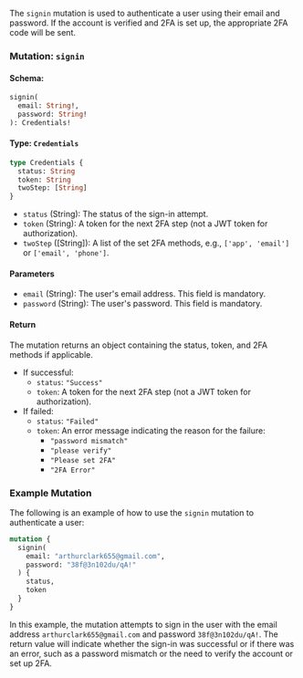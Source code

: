 The `signin` mutation is used to authenticate a user using their email and password. If the account is verified and 2FA is set up, the appropriate 2FA code will be sent.

### Mutation: `signin`

#### Schema:
```graphql
signin(
  email: String!,
  password: String!
): Credentials!
```

#### Type: `Credentials`
```graphql
type Credentials {
  status: String
  token: String
  twoStep: [String]
}
```
- `status` (String): The status of the sign-in attempt.
- `token` (String): A token for the next 2FA step (not a JWT token for authorization).
- `twoStep` ([String]): A list of the set 2FA methods, e.g., `['app', 'email']` or `['email', 'phone']`.

#### Parameters

- `email` (String): The user's email address. This field is mandatory.
- `password` (String): The user's password. This field is mandatory.

#### Return

The mutation returns an object containing the status, token, and 2FA methods if applicable.

- If successful:
  - `status`: `"Success"`
  - `token`: A token for the next 2FA step (not a JWT token for authorization).
- If failed:
  - `status`: `"Failed"`
  - `token`: An error message indicating the reason for the failure:
    - `"password mismatch"`
    - `"please verify"`
    - `"Please set 2FA"`
    - `"2FA Error"`

### Example Mutation

The following is an example of how to use the `signin` mutation to authenticate a user:

```graphql
mutation {
  signin(
    email: "arthurclark655@gmail.com",
    password: "38f@3n102du/qA!"
  ) {
    status,
    token
  }
}
```

In this example, the mutation attempts to sign in the user with the email address `arthurclark655@gmail.com` and password `38f@3n102du/qA!`. The return value will indicate whether the sign-in was successful or if there was an error, such as a password mismatch or the need to verify the account or set up 2FA.